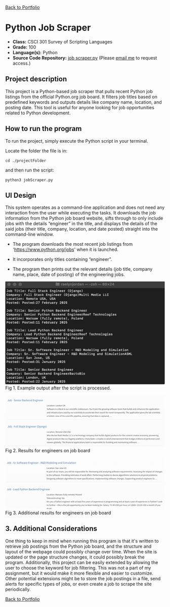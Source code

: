 [Back to Portfolio](./)

Python Job Scraper
===============

-   **Class:** CSCI 301 Survey of Scripting Languages
-   **Grade:** 100
-   **Language(s):** Python
-   **Source Code Repository:** [job scraper.py](https://github.com/rsjordann/job_scraper.py)
    (Please [email me](mailto:rsdixon@csustudent.net?subject=GitHub%20Access) to request access.)

## Project description


This project is a Python-based job scraper that pulls recent Python job listings from the official Python.org job board. It filters job titles based on predefined keywords and outputs details like company name, location, and posting date. This tool is useful for anyone looking for job opportunities related to Python development.

## How to run the program

To run the project, simply execute the Python script in your terminal.

Locate the folder the file is in:
``` 
cd ./projectFolder
```

and then run the script:
``` 
python3 jobScraper.py
```

## UI Design

This system operates as a command-line application and does not need any interaction from the user while executing the tasks. It downloads the job information from the Python job board website, sifts through to only include jobs with the details “engineer” in the title, and displays the details of the said jobs (their title, company, location, and date posted) straight into the command-line window.

- The program downloads the most recent job listings from 'https://www.python.org/jobs' when it is launched.

- It incorporates only titles containing “engineer”.

- The program then prints out the relevant details (job title, company name, place, date of posting) of the engineering jobs.



![screenshot](images/project1results.png)  
Fig 1. Example output after the script is processed.

![screenshot](images/jobPostings.png)  
Fig 2. Results for engineers on job board

![screenshot](images/jobPostings2.png)  
Fig 3. Additional results for engineers on job board

## 3. Additional Considerations

One thing to keep in mind when running this program is that it's written to retrieve job postings from the Python job board, and the structure and layout of the webpage could possibly change over time. When the site is updated or the page structure changes, it could possibly break the program. Additionally, this project can be easily extended by allowing the user to choose the keyword for job filtering. This was not a part of my assignment, but it would make it more flexible and easier to customize. Other potential extensions might be to store the job postings in a file, send alerts for specific types of jobs, or even create a job to scrape the site periodically.


[Back to Portfolio](./)
